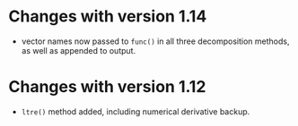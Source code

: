 # Changes with version 1.14 
*  vector names now passed to `func()` in all three decomposition methods, as well as appended to output.

# Changes with version 1.12 
*  `ltre()` method added, including numerical derivative backup.
